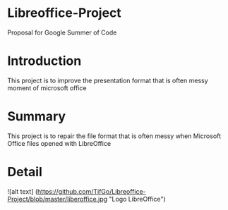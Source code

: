 # Libreoffice-Project

Proposal for Google Summer of Code

# Introduction

This project is to improve the presentation format that is often messy moment of microsoft office

# Summary

This project is to repair the file format that is often messy when Microsoft Office files opened with LibreOffice

# Detail

![alt text] (https://github.com/TifGo/Libreoffice-Project/blob/master/liberoffice.jpg "Logo LibreOffice")
